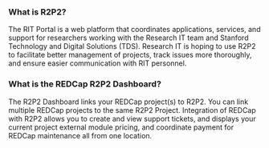### What is R2P2?
The RIT Portal is a web platform that coordinates applications, services, and support for researchers working with the Research IT team and Stanford Technology and Digital Solutions (TDS). Research IT is hoping to use R2P2 to facilitate better management of projects, track issues more thoroughly, and ensure easier communication with RIT personnel.




### What is the REDCap R2P2 Dashboard?
The R2P2 Dashboard links your REDCap project(s) to R2P2.  You can link multiple REDCap projects to the same R2P2 Project.  Integration of REDCap with R2P2 allows you to create and view support tickets, and displays your current project external module pricing, and coordinate payment for REDCap maintenance all from one location.



